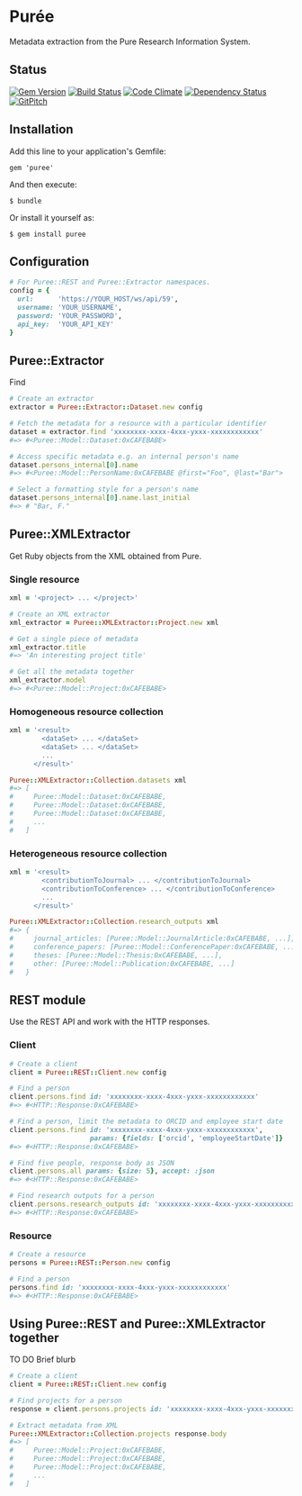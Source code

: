 # Pur&#233;e

Metadata extraction from the Pure Research Information System.

## Status

[![Gem Version](https://badge.fury.io/rb/puree.svg)](https://badge.fury.io/rb/puree)
[![Build Status](https://semaphoreci.com/api/v1/aalbinclark/puree/branches/master/badge.svg)](https://semaphoreci.com/aalbinclark/puree)
[![Code Climate](https://codeclimate.com/github/lulibrary/puree/badges/gpa.svg)](https://codeclimate.com/github/lulibrary/puree)
[![Dependency Status](https://www.versioneye.com/user/projects/5899d253a86053003f389e1f/badge.svg?style=flat-square)](https://www.versioneye.com/user/projects/5899d253a86053003f389e1f)
[![GitPitch](https://gitpitch.com/assets/badge.svg)](https://gitpitch.com/lulibrary/puree)

## Installation

Add this line to your application's Gemfile:

    gem 'puree'

And then execute:

    $ bundle

Or install it yourself as:

    $ gem install puree

## Configuration
```ruby
# For Puree::REST and Puree::Extractor namespaces.
config = {
  url:      'https://YOUR_HOST/ws/api/59',
  username: 'YOUR_USERNAME',
  password: 'YOUR_PASSWORD',
  api_key:  'YOUR_API_KEY'
}
```

## Puree::Extractor
Find

```ruby
# Create an extractor
extractor = Puree::Extractor::Dataset.new config
```

```ruby
# Fetch the metadata for a resource with a particular identifier
dataset = extractor.find 'xxxxxxxx-xxxx-4xxx-yxxx-xxxxxxxxxxxx'
#=> #<Puree::Model::Dataset:0xCAFEBABE>
```

```ruby
# Access specific metadata e.g. an internal person's name
dataset.persons_internal[0].name
#=> #<Puree::Model::PersonName:0xCAFEBABE @first="Foo", @last="Bar">
```

```ruby
# Select a formatting style for a person's name
dataset.persons_internal[0].name.last_initial
#=> # "Bar, F."
```

## Puree::XMLExtractor
Get Ruby objects from the XML obtained from Pure.

### Single resource
```ruby
xml = '<project> ... </project>'
```

```ruby
# Create an XML extractor
xml_extractor = Puree::XMLExtractor::Project.new xml
```

```ruby
# Get a single piece of metadata
xml_extractor.title
#=> 'An interesting project title'
```

```ruby
# Get all the metadata together
xml_extractor.model
#=> #<Puree::Model::Project:0xCAFEBABE>
```

### Homogeneous resource collection
```ruby
xml = '<result>
        <dataSet> ... </dataSet>
        <dataSet> ... </dataSet>
        ...
      </result>'
```

```ruby
Puree::XMLExtractor::Collection.datasets xml
#=> [
#     Puree::Model::Dataset:0xCAFEBABE,
#     Puree::Model::Dataset:0xCAFEBABE,
#     Puree::Model::Dataset:0xCAFEBABE,
#     ...
#   ]
```

### Heterogeneous resource collection
```ruby
xml = '<result>
        <contributionToJournal> ... </contributionToJournal>
        <contributionToConference> ... </contributionToConference>
        ...
      </result>'
```

```ruby
Puree::XMLExtractor::Collection.research_outputs xml
#=> {
#     journal_articles: [Puree::Model::JournalArticle:0xCAFEBABE, ...],
#     conference_papers: [Puree::Model::ConferencePaper:0xCAFEBABE, ...],
#     theses: [Puree::Model::Thesis:0xCAFEBABE, ...],
#     other: [Puree::Model::Publication:0xCAFEBABE, ...]
#   }
```

## REST module
Use the REST API and work with the HTTP responses.

### Client
```ruby
# Create a client
client = Puree::REST::Client.new config
```

```ruby
# Find a person
client.persons.find id: 'xxxxxxxx-xxxx-4xxx-yxxx-xxxxxxxxxxxx'
#=> #<HTTP::Response:0xCAFEBABE>
```

```ruby
# Find a person, limit the metadata to ORCID and employee start date
client.persons.find id: 'xxxxxxxx-xxxx-4xxx-yxxx-xxxxxxxxxxxx',
                    params: {fields: ['orcid', 'employeeStartDate']}
#=> #<HTTP::Response:0xCAFEBABE>
```

```ruby
# Find five people, response body as JSON
client.persons.all params: {size: 5}, accept: :json
#=> #<HTTP::Response:0xCAFEBABE>
```

```ruby
# Find research outputs for a person
client.persons.research_outputs id: 'xxxxxxxx-xxxx-4xxx-yxxx-xxxxxxxxxxxx'
#=> #<HTTP::Response:0xCAFEBABE>
```

### Resource
```ruby
# Create a resource
persons = Puree::REST::Person.new config
```

```ruby
# Find a person
persons.find id: 'xxxxxxxx-xxxx-4xxx-yxxx-xxxxxxxxxxxx'
#=> #<HTTP::Response:0xCAFEBABE>
```

## Using Puree::REST and Puree::XMLExtractor together
TO DO Brief blurb

```ruby
# Create a client
client = Puree::REST::Client.new config
```

```ruby
# Find projects for a person
response = client.persons.projects id: 'xxxxxxxx-xxxx-4xxx-yxxx-xxxxxxxxxxxx'
```

```ruby
# Extract metadata from XML
Puree::XMLExtractor::Collection.projects response.body
#=> [
#     Puree::Model::Project:0xCAFEBABE,
#     Puree::Model::Project:0xCAFEBABE,
#     Puree::Model::Project:0xCAFEBABE,
#     ...
#   ]
```
